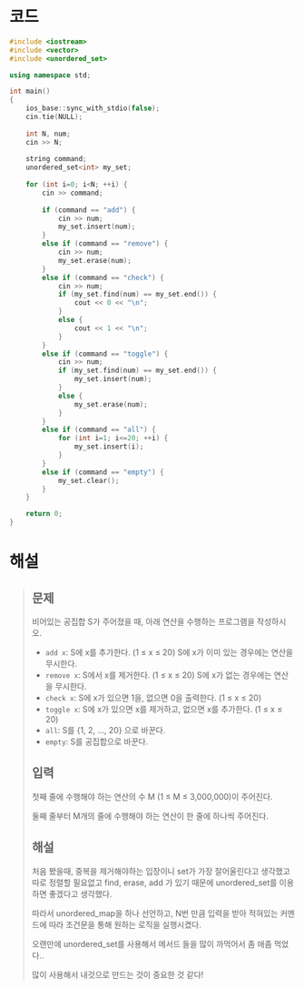 # 코드

```c++
#include <iostream>
#include <vector>
#include <unordered_set>

using namespace std;

int main()
{
    ios_base::sync_with_stdio(false);
    cin.tie(NULL);
    
    int N, num;
    cin >> N;
    
    string command;
    unordered_set<int> my_set;
    
    for (int i=0; i<N; ++i) {
        cin >> command;
        
        if (command == "add") {
            cin >> num;
            my_set.insert(num);
        }
        else if (command == "remove") {
            cin >> num;
            my_set.erase(num);
        }
        else if (command == "check") {
            cin >> num;
            if (my_set.find(num) == my_set.end()) {
                cout << 0 << "\n";
            }
            else {
                cout << 1 << "\n";
            }
        }
        else if (command == "toggle") {
            cin >> num;
            if (my_set.find(num) == my_set.end()) {
                my_set.insert(num);
            }
            else {
                my_set.erase(num);
            }
        }
        else if (command == "all") {
            for (int i=1; i<=20; ++i) {
                my_set.insert(i);
            }
        }
        else if (command == "empty") {
            my_set.clear();
        }
    }

    return 0;
}

```



# 해설

> ## 문제
>
> 비어있는 공집합 S가 주어졌을 때, 아래 연산을 수행하는 프로그램을 작성하시오.
>
> - `add x`: S에 x를 추가한다. (1 ≤ x ≤ 20) S에 x가 이미 있는 경우에는 연산을 무시한다.
>- `remove x`: S에서 x를 제거한다. (1 ≤ x ≤ 20) S에 x가 없는 경우에는 연산을 무시한다.
> - `check x`: S에 x가 있으면 1을, 없으면 0을 출력한다. (1 ≤ x ≤ 20)
>- `toggle x`: S에 x가 있으면 x를 제거하고, 없으면 x를 추가한다. (1 ≤ x ≤ 20)
> - `all`: S를 {1, 2, ..., 20} 으로 바꾼다.
>- `empty`: S를 공집합으로 바꾼다.
> 
>## 입력
> 
>첫째 줄에 수행해야 하는 연산의 수 M (1 ≤ M ≤ 3,000,000)이 주어진다.
> 
>둘째 줄부터 M개의 줄에 수행해야 하는 연산이 한 줄에 하나씩 주어진다.
> 
>## 해설
> 
>처음 봤을때, 중복을 제거해야하는 입장이니 set가 가장 잘어울린다고 생각했고 따로 정렬할 필요없고 find, erase, add 가 있기 때문에 unordered_set를 이용하면 좋겠다고 생각했다.
> 
>따라서 unordered_map을 하나 선언하고, N번 만큼 입력을 받아 적혀있는 커멘드에 따라 조건문을 통해 원하는 로직을 실행시켰다.
> 
>오랜만에 unordered_set를 사용해서 메서드 들을 많이 까먹어서 좀 애좀 먹었다..
> 
>많이 사용해서 내것으로 만드는 것이 중요한 것 같다!

